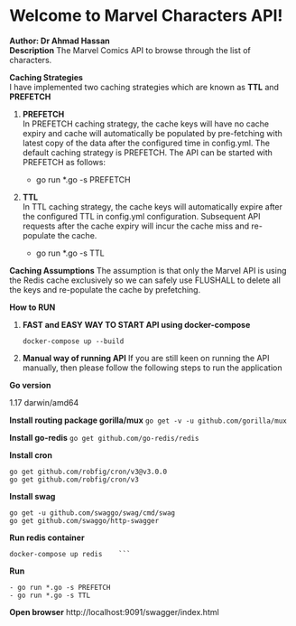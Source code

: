 
# Welcome to Marvel Characters API!    
 **Author: Dr Ahmad Hassan**      
 **Description** The Marvel Comics API to browse through the list of characters.      
      
  **Caching Strategies**    
 I have implemented two caching strategies which are known as **TTL** and **PREFETCH**    
      
 1. **PREFETCH**     
 In PREFETCH caching strategy, the cache keys will have no cache expiry and cache will automatically be populated by pre-fetching with latest copy of the data after the configured time in config.yml. The default caching strategy is PREFETCH. The API can be started with PREFETCH as follows:    
    - go run *.go -s PREFETCH    
    
 2. **TTL**    
 In TTL caching strategy, the cache keys will automatically expire after the configured TTL in config.yml configuration. Subsequent API requests after the cache expiry will incur the cache miss and re-populate the cache.    
    - go run *.go -s TTL    
    
**Caching Assumptions** The assumption is that only the Marvel API is using the Redis cache exclusively so we can safely use FLUSHALL to delete all the keys and re-populate the cache by prefetching.    
   
 **How to RUN**  
 1. **FAST and EASY WAY TO START API using docker-compose**  
  
	  ```docker-compose up --build```  
  2. **Manual way of running API** If you are still keen on running the API manually, then please follow the following steps to run the application    
    
   **Go version**    
     
 1.17 darwin/amd64      
         
   **Install routing package gorilla/mux** 
	   ```go get -v -u github.com/gorilla/mux```      
         
   **Install go-redis** 
   ```go get github.com/go-redis/redis ```     
         
   **Install cron**   
 ```
 go get github.com/robfig/cron/v3@v3.0.0  
go get github.com/robfig/cron/v3
``` 
  
  **Install swag**  
  ```  
 go get -u github.com/swaggo/swag/cmd/swag   
 go get github.com/swaggo/http-swagger      
   ```  
  **Run redis container**  
  ```  
 docker-compose up redis    ```  
 ```
  **Run**   
  
    - go run *.go -s PREFETCH       
    - go run *.go -s TTL  
 

**Open browser**
 http://localhost:9091/swagger/index.html